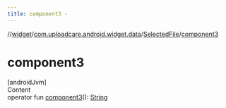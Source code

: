 ```yaml
---
title: component3 -
---
```

//[widget](../../index.md)/[com.uploadcare.android.widget.data](../index.md)/[SelectedFile](index.md)/[component3](component3.md)



# component3  
[androidJvm]  
Content  
operator fun [component3](component3.md)(): [String](https://kotlinlang.org/api/latest/jvm/stdlib/kotlin/-string/index.html)  



